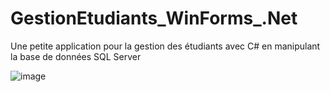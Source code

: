 # GestionEtudiants_WinForms_.Net
Une petite application pour la gestion des étudiants avec C# en manipulant la base de données SQL Server 

![image](https://user-images.githubusercontent.com/97354112/230228568-298ef760-228f-45e2-ad4b-7ed33b6c35b9.png)

